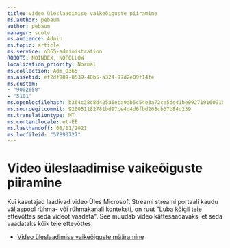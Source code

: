 ```yaml
---
title: Video üleslaadimise vaikeõiguste piiramine
ms.author: pebaum
author: pebaum
manager: scotv
ms.audience: Admin
ms.topic: article
ms.service: o365-administration
ROBOTS: NOINDEX, NOFOLLOW
localization_priority: Normal
ms.collection: Adm_O365
ms.assetid: ef2df989-8539-48b5-a324-97d2e09f14fe
ms.custom:
- "9002650"
- "5101"
ms.openlocfilehash: b364c38c8d425a6eca9ab5c54e3a72ce5de41be09271916091b636b377c1c9be
ms.sourcegitcommit: 920051182781bd97ce4d4d6fbd268cb37b84d239
ms.translationtype: MT
ms.contentlocale: et-EE
ms.lasthandoff: 08/11/2021
ms.locfileid: "57893727"
---
```

# <a name="restrict-default-video-upload-permissions"></a>Video üleslaadimise vaikeõiguste piiramine

Kui kasutajad laadivad video Üles Microsoft Streami streami portaali kaudu väljaspool rühma- või rühmakanali konteksti, on ruut "Luba kõigil teie ettevõttes seda videot vaadata". See muudab video kättesaadavaks, et seda vaadataks kõik teie ettevõttes.

- [Video üleslaadimise vaikeõiguste määramine](https://docs.microsoft.com/stream/default-video-permissions)
